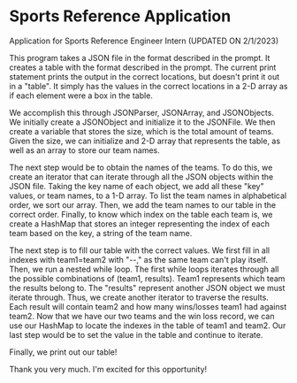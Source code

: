 # Sports Reference Application
Application for Sports Reference Engineer Intern (UPDATED ON 2/1/2023)

This program takes a JSON file in the format described in the prompt. It creates a table with the format described in the prompt. The current print statement prints the output in the correct locations, but doesn't print it out in a "table". It simply has the values in the correct locations in a 2-D array as if each element were a box in the table.

We accomplish this through JSONParser, JSONArray, and JSONObjects. We initially create a JSONObject and initialize it to the JSONFile. We then create a variable that stores the size, which is the total amount of teams. Given the size, we can initialize and 2-D array that represents the table, as well as an array to store our team names.

The next step would be to obtain the names of the teams. To do this, we create an iterator that can iterate through all the JSON objects within the JSON file. Taking the key name of each object, we add all these "key" values, or team names, to a 1-D array. To list the team names in alphabetical order, we sort our array. Then, we add the team names to our table in the correct order. Finally, to know which index on the table each team is, we create a HashMap that stores an integer representing the index of each team based on the key, a string of the team name.

The next step is to fill our table with the correct values. We first fill in all indexes with team1=team2 with "--," as the same team can't play itself. Then, we run a nested while loop. The first while loops iterates through all the possible combinations of (team1, results). Team1 represents which team the results belong to. The "results" represent another JSON object we must iterate through. Thus, we create another iterator to traverse the results. Each result will contain team2 and how many wins/losses team1 had against team2. Now that we have our two teams and the win loss record, we can use our HashMap to locate the indexes in the table of team1 and team2. Our last step would be to set the value in the table and continue to iterate.

Finally, we print out our table!

Thank you very much. I'm excited for this opportunity!
